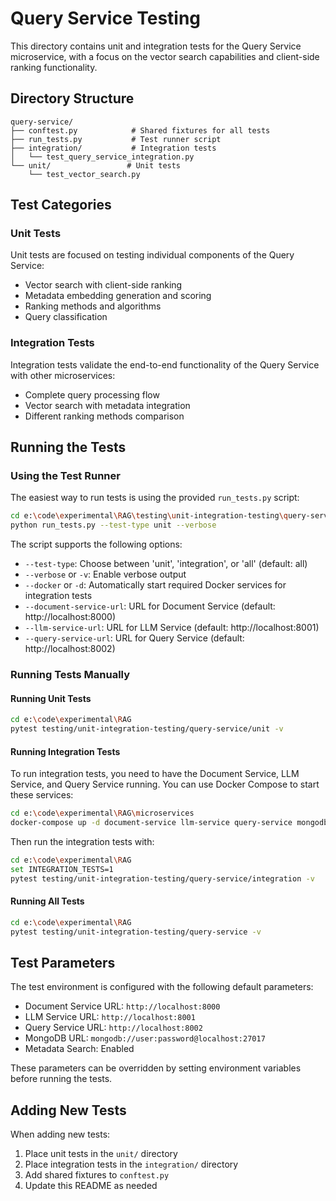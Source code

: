 # Query Service Testing

This directory contains unit and integration tests for the Query Service microservice, with a focus on the vector search capabilities and client-side ranking functionality.

## Directory Structure

```
query-service/
├── conftest.py            # Shared fixtures for all tests
├── run_tests.py           # Test runner script
├── integration/           # Integration tests
│   └── test_query_service_integration.py
└── unit/                 # Unit tests
    └── test_vector_search.py
```

## Test Categories

### Unit Tests

Unit tests are focused on testing individual components of the Query Service:

- Vector search with client-side ranking
- Metadata embedding generation and scoring
- Ranking methods and algorithms
- Query classification

### Integration Tests

Integration tests validate the end-to-end functionality of the Query Service with other microservices:

- Complete query processing flow
- Vector search with metadata integration
- Different ranking methods comparison

## Running the Tests

### Using the Test Runner

The easiest way to run tests is using the provided `run_tests.py` script:

```bash
cd e:\code\experimental\RAG\testing\unit-integration-testing\query-service
python run_tests.py --test-type unit --verbose
```

The script supports the following options:
- `--test-type`: Choose between 'unit', 'integration', or 'all' (default: all)
- `--verbose` or `-v`: Enable verbose output
- `--docker` or `-d`: Automatically start required Docker services for integration tests
- `--document-service-url`: URL for Document Service (default: http://localhost:8000)
- `--llm-service-url`: URL for LLM Service (default: http://localhost:8001)
- `--query-service-url`: URL for Query Service (default: http://localhost:8002)

### Running Tests Manually

#### Running Unit Tests

```bash
cd e:\code\experimental\RAG
pytest testing/unit-integration-testing/query-service/unit -v
```

#### Running Integration Tests

To run integration tests, you need to have the Document Service, LLM Service, and Query Service running. You can use Docker Compose to start these services:

```bash
cd e:\code\experimental\RAG\microservices
docker-compose up -d document-service llm-service query-service mongodb
```

Then run the integration tests with:

```bash
cd e:\code\experimental\RAG
set INTEGRATION_TESTS=1
pytest testing/unit-integration-testing/query-service/integration -v
```

#### Running All Tests

```bash
cd e:\code\experimental\RAG
pytest testing/unit-integration-testing/query-service -v
```

## Test Parameters

The test environment is configured with the following default parameters:

- Document Service URL: `http://localhost:8000`
- LLM Service URL: `http://localhost:8001`
- Query Service URL: `http://localhost:8002`
- MongoDB URL: `mongodb://user:password@localhost:27017`
- Metadata Search: Enabled

These parameters can be overridden by setting environment variables before running the tests.

## Adding New Tests

When adding new tests:

1. Place unit tests in the `unit/` directory
2. Place integration tests in the `integration/` directory
3. Add shared fixtures to `conftest.py`
4. Update this README as needed
